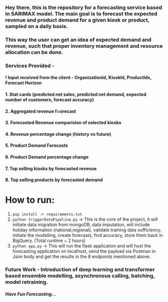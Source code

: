 ### Hey there, this is the repository for a forecasting service based in SARIMAX model. The main goal is to forecast the expected revenue and product demand for a given kiosk or product, sampled on a daily basis.

### This way the user can get an idea of expected demand and revenue, such that proper inventory management and resource allocation can be done.

### Services Provided - 
#### ! Input received from the client - OrganizationId, KioskId, ProductIds, Forecast Horizon

#### 1. Stat cards (predicted net sales, predicted net demand, expected number of customers, forecast accuracy)
#### 2. Aggregated revenue f=orecast
#### 3. Forecasted Revenue comparision of selected kiosks
#### 4. Revenue percentage change (history vs future)
#### 5. Product Demand Forecasts
#### 6. Product Demand percentage change
#### 7. Top selling kiosks by forecasted revenue
#### 8. Top selling products by forecasted demand

# How to run:

1. `pip install -r requirements.txt`
2. `python triggerDataPipeline.py` -> This is the core of the project, it will initiate data migration from mongoDB, data imputation, will include holiday information (national,regional), validate training data sufficiency, initiate the modelling, create forecasts, find accuracy, store them back in BigQuery. (Total runtime ~ 2 hours)
3. `python app.py` -> This will run the flask application and will host the forecasting application on localhost, send the payload via Postman in Json body and get the results in the 8 endpoints mentioned above.

### Future Work - Introduction of deep learning and transformer based ensemble modelling, asynchronous calling, batching, model retraining.

##### Have Fun Forecasting...